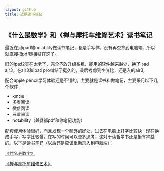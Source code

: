 ```yaml
---
layout: github
title: 近期读书笔记
---
```


## 《什么是数学》和《禅与摩托车维修艺术》读书笔记

最近在用ipad端notablity做读书笔记，都是手写体，没有再誊抄到电脑端，所以就直接把pdf链接放在这了。

旧的ipad2实在太老了，完全不敢升级系统，能用的软件越来越少，换了ipad air3，在air3和ipad pro纠结了挺久的，最后考虑到性价比，还是入的air3。


配合apple pencil学习体验还是不错的，主要就是读书和做笔记，主要采用以下几个软件：
+ kindle
+ 多看阅读
+ 微信阅读
+ 豆瓣阅读
+ notability（兼具都pdf和做笔记功能）

配套使用体验很好，而且发现一个额外的好处，过去在电脑上打字比较快，现在换成手写，写字比较慢，在写的时候可以更多思考，这对于读哲学书还是挺有裨益的。以下是读书笔记（以后还是应该重新录入到电脑端）：

[《什么是数学》](http://www.luolei.info/source/readnote1.pdf)

[《禅与摩托车维修艺术》](http://www.luolei.info/source/readnote2.pdf)



